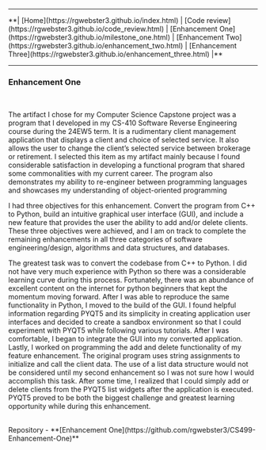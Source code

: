 <hr>
**| [Home](https://rgwebster3.github.io/index.html) | [Code review](https://rgwebster3.github.io/code_review.html) | [Enhancement One](https://rgwebster3.github.io/milestone_one.html) | [Enhancement Two](https://rgwebster3.github.io/enhancement_two.html) | [Enhancement Three](https://rgwebster3.github.io/enhancement_three.html) |**
<hr>

### Enhancement One
<br>

The artifact I chose for my Computer Science Capstone project was a program that I developed in my CS-410 Software Reverse Engineering course during the 24EW5 term. It is a rudimentary client management application that displays a client and choice of selected service. It also allows the user to change the client’s selected service between brokerage or retirement. I selected this item as my artifact mainly because I found considerable satisfaction in developing a functional program that shared some commonalities with my current career. The program also demonstrates my ability to re-engineer between programming languages and showcases my understanding of object-oriented programming

I had three objectives for this enhancement. Convert the program from C++ to Python, build an intuitive graphical user interface (GUI), and include a new feature that provides the user the ability to add and/or delete clients. These three objectives were achieved, and I am on track to complete the remaining enhancements in all three categories of software engineering/design, algorithms and data structures, and databases. 

The greatest task was to convert the codebase from C++ to Python. I did not have very much experience with Python so there was a considerable learning curve during this process. Fortunately, there was an abundance of excellent content on the internet for python beginners that kept the momentum moving forward. After I was able to reproduce the same functionality in Python, I moved to the build of the GUI. I found helpful information regarding PYQT5 and its simplicity in creating application user interfaces and decided to create a sandbox environment so that I could experiment with PYQT5 while following various tutorials. After I was comfortable, I began to integrate the GUI into my converted application. Lastly, I worked on programming the add and delete functionality of my feature enhancement. The original program uses string assignments to initialize and call the client data. The use of a list data structure would not be considered until my second enhancement so I was not sure how I would accomplish this task. After some time, I realized that I could simply add or delete clients from the PYQT5 list widgets after the application is executed. PYQT5 proved to be both the biggest challenge and greatest learning opportunity while during this enhancement. 

<br>
Repository - **[Enhancement One](https://github.com/rgwebster3/CS499-Enhancement-One)**
